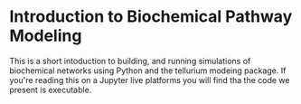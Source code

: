 Introduction to Biochemical Pathway Modeling
============================================

This is a short intoduction to building, and running simulations of biochemical networks using Python and the tellurium modeing package. If you're reading this on a Jupyter live platforms you will find tha the code we present is executable. 



